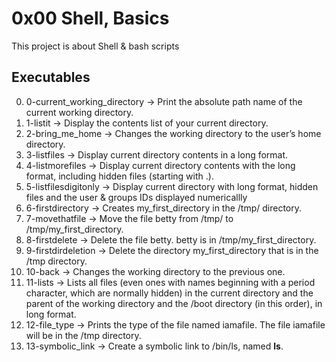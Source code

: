 # 0x00 Shell, Basics
This project is about Shell & bash scripts

## Executables
 0. 0-current_working_directory &rarr; Print the absolute path name of the current working directory.
 1. 1-listit &rarr; Display the contents list of your current directory.
 2. 2-bring_me_home &rarr; Changes the working directory to the user’s home directory.
 3. 3-listfiles &rarr; Display current directory contents in a long format.
 4. 4-listmorefiles &rarr; Display current directory contents with the long format, including hidden files (starting with .).
 5. 5-listfilesdigitonly &rarr; Display current directory with long format, hidden files and the user & groups IDs displayed numericallly
 6. 6-firstdirectory &rarr; Creates my_first_directory in the /tmp/ directory.
 7. 7-movethatfile &rarr; Move the file betty from /tmp/ to /tmp/my_first_directory.
 8. 8-firstdelete &rarr; Delete the file betty. betty is in /tmp/my_first_directory.
 9. 9-firstdirdeletion &rarr; Delete the directory my_first_directory that is in the /tmp directory.
 10. 10-back &rarr; Changes the working directory to the previous one.
 11. 11-lists &rarr; Lists all files (even ones with names beginning with a period character, which are normally hidden) in the current directory and the parent of the working directory and the /boot directory (in this order), in long format.
 12. 12-file_type &rarr; Prints the type of the file named iamafile. The file iamafile will be in the /tmp directory.
 13. 13-symbolic_link &rarr; Create a symbolic link to /bin/ls, named __ls__. 
